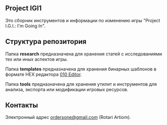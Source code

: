 ## Project IGI1

Это сборник инструментов и информации по изменению игры "Project I.G.I.: I'm Going In". </br>

## Структура репозитория

Папка **research** предназначена для хранения статей с исследованиями тех или иных аспектов игры.</br>

Папка **templates** предназначена для хранения бинарных шаблонов в формате HEX редактора [010 Editor](https://www.sweetscape.com/010editor/).</br>

Папка **tools** предназначена для хранения утилит и инструментов для анализа, экспорта или модификации игровых ресурсов.</br>

## Контакты
Электронный адрес ordersone@gmail.com (Rotari Artiom).
